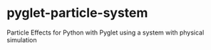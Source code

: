 # pyglet-particle-system
Particle Effects for Python with Pyglet using a system with physical simulation
